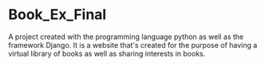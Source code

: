 # Book_Ex_Final
A project created with the programming language python as well as the framework Django. It is a website that's created for the purpose of having a virtual library of books as well as sharing interests in books. 
